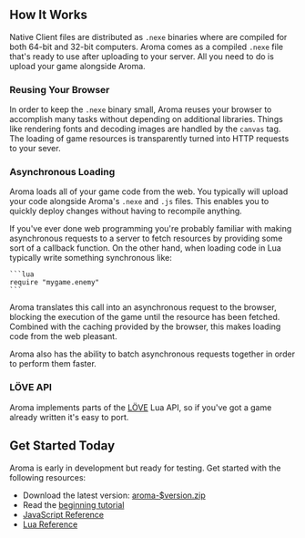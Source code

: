 
## How It Works

Native Client files are distributed as `.nexe` binaries where are compiled for
both 64-bit and 32-bit computers. Aroma comes as a compiled `.nexe` file that's
ready to use after uploading to your server. All you need to do is upload your
game alongside Aroma.

### Reusing Your Browser

In order to keep the `.nexe` binary small, Aroma reuses your browser to
accomplish many tasks without depending on additional libraries. Things like
rendering fonts and decoding images are handled by the `canvas` tag. The
loading of game resources is transparently turned into HTTP requests to your
sever.

### Asynchronous Loading

Aroma loads all of your game code from the web. You typically will upload your
code alongside Aroma's `.nexe` and `.js` files. This enables you to quickly
deploy changes without having to recompile anything.

If you've ever done web programming you're probably familiar with making
asynchronous requests to a server to fetch resources by providing some sort of
a callback function. On the other hand, when loading code in Lua typically
write something synchronous like:

    ```lua
    require "mygame.enemy"
    ```

Aroma translates this call into an asynchronous request to the browser,
blocking the execution of the game until the resource has been fetched.
Combined with the caching provided by the browser, this makes loading code from
the web pleasant.

Aroma also has the ability to batch asynchronous requests together in order to
perform them faster.

### LÖVE API

 Aroma implements parts of the [LÖVE][3] Lua API, so if you've got a game
 already written it's easy to port.

  [1]: https://developers.google.com/native-client/
  [2]: https://lua.org
  [3]: https://love2d.org


## Get Started Today

Aroma is early in development but ready for testing. Get started with the
following resources:

 * Download the latest version: <a href="$root/bin/aroma-$version.zip" class="event_bottom_download">aroma-$version.zip</a>
 * Read the <a href="$root/tutorial.html">beginning tutorial</a>
 * <a href="$root/js_reference.html">JavaScript Reference</a>
 * <a href="$root/reference.html">Lua Reference</a>

